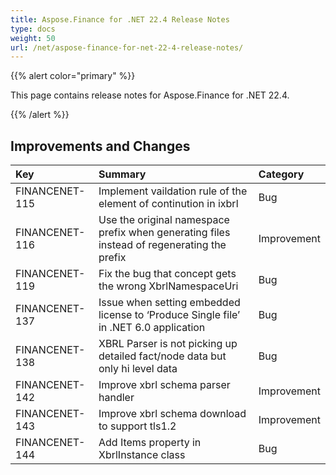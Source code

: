 ```yaml
---
title: Aspose.Finance for .NET 22.4 Release Notes
type: docs
weight: 50
url: /net/aspose-finance-for-net-22-4-release-notes/
---
```


{{% alert color="primary" %}}

This page contains release notes for Aspose.Finance for .NET 22.4.

{{% /alert %}}

## **Improvements and Changes**

|**Key**|**Summary**|**Category**|
| :- | :- | :- |
|FINANCENET-115|Implement vaildation rule of the element of continution in ixbrl|Bug|
|FINANCENET-116|Use the original namespace prefix when generating files instead of regenerating the prefix|Improvement|
|FINANCENET-119|Fix the bug that concept gets the wrong XbrlNamespaceUri|Bug|
|FINANCENET-137|Issue when setting embedded license to ‘Produce Single file’ in .NET 6.0 application |Bug|
|FINANCENET-138|XBRL Parser is not picking up detailed fact/node data but only hi level data |Bug|
|FINANCENET-142|Improve xbrl schema parser handler|Improvement|
|FINANCENET-143|Improve xbrl schema download to support tls1.2 |Improvement|
|FINANCENET-144|Add Items property in XbrlInstance class |Bug|

